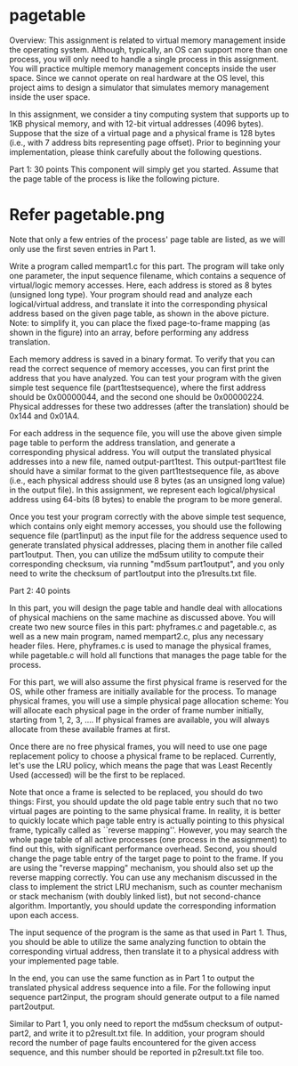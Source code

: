 # pagetable

Overview:
This assignment is related to virtual memory management inside the operating system. Although, typically, an OS can support more than one process, you will only need to handle a single process in this assignment. You will practice multiple memory management concepts inside the user space. Since we cannot operate on real hardware at the OS level, this project aims to design a simulator that simulates memory management inside the user space.


In this assignment, we consider a tiny computing system that supports up to 1KB physical memory, and with 12-bit virtual addresses (4096 bytes). Suppose that the size of a virtual page and a physical frame is 128 bytes (i.e., with 7 address bits representing page offset). Prior to beginning your implementation, please think carefully about the following questions.


Part 1: 30 points
This component will simply get you started. Assume that the page table of the process is like the following picture.

# Refer pagetable.png


Note that only a few entries of the process' page table are listed, as we will only use the first seven entries in Part 1.

 Write a program called mempart1.c for this part. The program will take only one parameter, the input sequence filename, which contains a sequence of virtual/logic memory accesses. Here, each address is stored as 8 bytes (unsigned long type). Your program should read and analyze each logical/virtual address, and translate it into the corresponding physical address based on the given page table, as shown in the above picture. Note: to simplify it, you can place the fixed page-to-frame mapping (as shown in the figure) into an array, before performing any address translation.

Each memory address is saved in a binary format. To verify that you can read the correct sequence of memory accesses, you can first print the address that you have analyzed. You can test your program with the given simple test sequence file (part1testsequence), where the first address should be 0x00000044, and the second one should be 0x00000224. Physical addresses for these two addresses (after the translation) should be 0x144 and 0x01A4.

For each address in the sequence file, you will use the above given simple page table to perform the address translation, and generate a corresponding physical address. You will output the translated physical addresses into a new file, named output-part1test. This output-part1test file should have a similar format to the given part1testsequence file, as above (i.e., each physical address should use 8 bytes (as an unsigned long value) in the output file). In this assignment, we represent each logical/physical address using 64-bits (8 bytes) to enable the program to be more general.

Once you test your program correctly with the above simple test sequence, which contains only eight memory accesses, you should use the following sequence file (part1input) as the input file for the address sequence used to generate translated physical addresses, placing them in another file called part1output. Then, you can utilize the md5sum utility to compute their corresponding checksum, via running "md5sum part1output", and you only need to write the checksum of part1output into the p1results.txt file.


Part 2: 40 points

In this part, you will design the page table and handle deal with allocations of physical machiens on the same machine as discussed above. You will create two new source files in this part: phyframes.c and pagetable.c, as well as a new main program, named mempart2.c, plus any necessary header files. Here, phyframes.c is used to manage the physical frames, while pagetable.c will hold all functions that manages the page table for the process.

For this part, we will also assume the first physical frame is reserved for the OS, while other framess are initially available for the process. To manage physical frames, you will use a simple physical page allocation scheme:
You will allocate each physical page in the order of frame number initially, starting from 1, 2, 3, .... If physical frames are available, you will always allocate from these available frames at first.

Once there are no free physical frames, you will need to use one page replacement policy to choose a physical frame to be replaced. Currently, let's use the LRU policy, which means the page that was Least Recently Used (accessed) will be the first to be replaced.

Note that once a frame is selected to be replaced, you should do two things:
First, you should update the old page table entry such that no two virtual pages are pointing to the same physical frame. In reality, it is better to quickly locate which page table entry is actually pointing to this physical frame, typically called as ``reverse mapping''. However, you may search the whole page table of all active processes (one process in the assignment) to find out this, with significant performance overhead.
Second, you should change the page table entry of the target page to point to the frame. If you are using the "reverse mapping" mechanism, you should also set up the reverse mapping correctly.
You can use any mechanism discussed in the class to implement the strict LRU mechanism, such as counter mechanism or stack mechanism (with doubly linked list), but not second-chance algorithm. Importantly, you should update the corresponding information upon each access.

The input sequence of the program is the same as that used in Part 1. Thus, you should be able to utilize the same analyzing function to obtain the corresponding virtual address, then translate it to a physical address with your implemented page table.

In the end, you can use the same function as in Part 1 to output the translated physical address sequence into a file. For the following input sequence part2input, the program should generate output to a file named part2output.

Similar to Part 1, you only need to report the md5sum checksum of output-part2, and write it to p2result.txt file. In addition, your program should record the number of page faults encountered for the given access sequence, and this number should be reported in p2result.txt file too.
